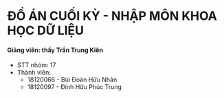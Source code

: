 # ĐỒ ÁN CUỐI KỲ - NHẬP MÔN KHOA HỌC DỮ LIỆU

#### Giảng viên: thầy Trần Trung Kiên

- STT nhóm: 17
- Thành viên: 
    + 18120066 - Bùi Đoàn Hữu Nhân
    + 18120097 - Đinh Hữu Phúc Trung
